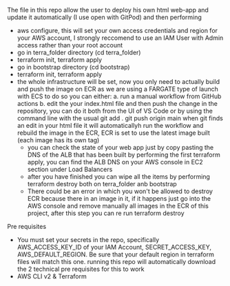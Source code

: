 The file in this repo allow the user to deploy his own html web-app and update it automatically (I use open with GitPod) and then performing
- aws configure, this will set your own access credentials and region for your AWS account, I strongly reccomend to  use an IAM User with Admin access rather than your root account
- go in terra_folder directory (cd terra_folder)
- terraform init, terraform apply
- go in bootstrap directory (cd bootstrap)
- terraform init, terraform apply
- the whole infrastructure will be set, now you only need to actually build and push the image on ECR as we are using a FARGATE type of launch with ECS to do so you can either:
  a. run a manual workflow from GitHub actions
  b. edit the your index.html file and then push the change in the repository, you can do it both from the UI of VS Code or by using the command line with the usual
    git add .
    git push origin main
  when git finds an edit in your html file it will automaticallyh run the workflow and rebuild the image in the ECR, ECR is set to use the latest image built (each image has its own tag)
  - you can check the state of your web app just by copy pasting the DNS of the ALB that has been built by performing the first terraform apply, you can find the ALB DNS on your AWS console in EC2 section under Load Balancers
  - after you have finished you can wipe all the items by performing terraform destroy both on terra_folder anb bootstrap
  - There could be an error in which you won't be allowed to destroy ECR because there in an image in it, if it happens just go into the AWS console and remove manually all images in the ECR of this project, after this step you can re run terraform destroy
 
    
  
Pre requisites
- You must set your secrets in the repo, specifically AWS_ACCESS_KEY_ID of your IAM Account, SECRET_ACCESS_KEY, AWS_DEFAULT_REGION. Be sure that your default region in terraform files will match this one. 
running this repo will automatically download the 2 technical pre requisites for this to work
- AWS CLI v2 & Terraform
